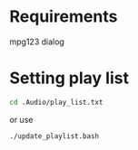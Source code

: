# Requirements
mpg123
dialog

# Setting play list

```bash
cd .Audio/play_list.txt
```

or use

```bash
./update_playlist.bash
```
